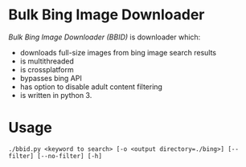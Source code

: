 Bulk Bing Image Downloader
==========================
*Bulk Bing Image Downloader (BBID)* is downloader which:
- downloads full-size images from bing image search results
- is multithreaded
- is crossplatform
- bypasses bing API
- has option to disable adult content filtering
- is written in python 3.

Usage
=====
`./bbid.py <keyword to search> [-o <output directory=./bing>] [--filter] [--no-filter] [-h]`
